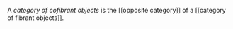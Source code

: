 

A _category of cofibrant objects_ is the [[opposite category]] of a [[category of fibrant objects]].

